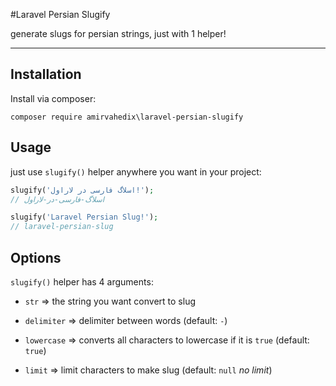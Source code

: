 #Laravel Persian Slugify

generate slugs for persian strings, just with 1 helper!

---

## Installation
Install via composer:

```composer require amirvahedix\laravel-persian-slugify```

## Usage
just use ```slugify()``` helper anywhere you want in your project:

```php
slugify('اسلاگ فارسی در لاراول!');
// اسلاگ-فارسی-در-لاراول

slugify('Laravel Persian Slug!');
// laravel-persian-slug
```

## Options
```slugify()``` helper has 4 arguments:

- ```str``` => the string you want convert to slug

- ```delimiter``` => delimiter between words (default: ```-```) 

- ```lowercase``` => converts all characters to lowercase if it is ``true`` (default: ``true``) 

- ```limit``` => limit characters to make slug (default: ``null`` *no limit*)
